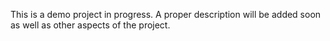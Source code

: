 This is a demo project in progress. A proper description will be added soon as well as other aspects of the project.